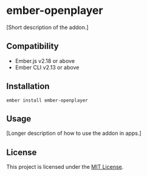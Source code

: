 ember-openplayer
==============================================================================

[Short description of the addon.]


Compatibility
------------------------------------------------------------------------------

* Ember.js v2.18 or above
* Ember CLI v2.13 or above


Installation
------------------------------------------------------------------------------

```
ember install ember-openplayer
```


Usage
------------------------------------------------------------------------------

[Longer description of how to use the addon in apps.]


License
------------------------------------------------------------------------------

This project is licensed under the [MIT License](LICENSE.md).

